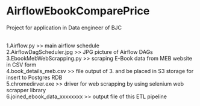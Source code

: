 # AirflowEbookComparePrice
Project for application in Data engineer of BJC<br />
<br />

1.Airflow.py >> main airflow schedule<br />
2.AirflowDagScheduler.jpg >> JPG picture of Airflow DAGs<br />
3.EbookMebWebScrapping.py >> scraping E-Book data from MEB website in CSV form<br />
4.book_details_meb.csv >> file output of 3. and be placed in S3 storage for insert to Postgres RDB<br />
5.chromedirver.exe >> driver for web scrapping by using selenium web scrapper library<br />
6.joined_ebook_data_xxxxxxxx >> output file of this ETL pipeline<br />
